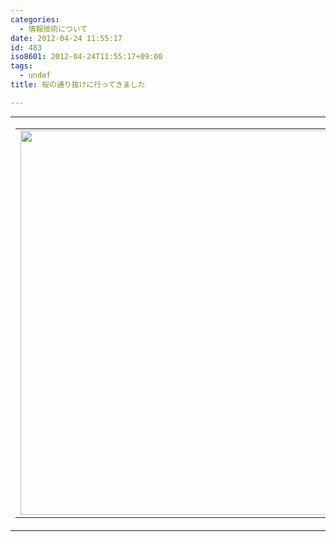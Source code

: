 ```yaml
---
categories:
  - 情報技術について
date: 2012-04-24 11:55:17
id: 483
iso8601: 2012-04-24T11:55:17+09:00
tags:
  - undef
title: 桜の通り抜けに行ってきました

---
```


<table cellpadding="0" cellspacing="0" width="100%" align="center" background="http://images.apple.com/dm/groups/iapps/bg/travel-postcard-bg.jpg" style="margin:0px;padding:0px;">
<tbody><tr>
<td>
<table border="0" cellpadding="0" cellspacing="0" align="center">
<tbody><tr>
<td>
<img width="715" height="615" style="margin:0px;display:block;" src="http://www.nqou.net/images/1335236121595" />
</td>
</tr>
</tbody></table>
</td>
</tr>
</tbody></table>
    	